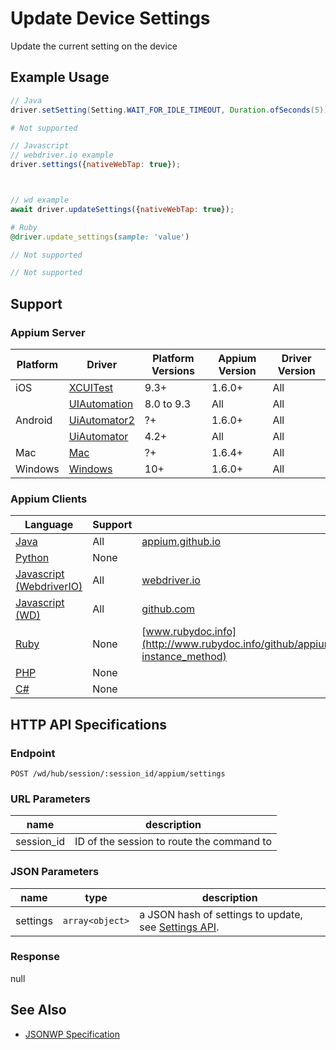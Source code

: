 # Update Device Settings

Update the current setting on the device
## Example Usage

```java
// Java
driver.setSetting(Setting.WAIT_FOR_IDLE_TIMEOUT, Duration.ofSeconds(5));

```

```python
# Not supported
```

```javascript
// Javascript
// webdriver.io example
driver.settings({nativeWebTap: true});



// wd example
await driver.updateSettings({nativeWebTap: true});

```

```ruby
# Ruby
@driver.update_settings(sample: 'value')

```

```php
// Not supported
```

```csharp
// Not supported
```



## Support

### Appium Server

|Platform|Driver|Platform Versions|Appium Version|Driver Version|
|--------|----------------|------|--------------|--------------|
| iOS | [XCUITest](/docs/en/drivers/ios-xcuitest.md) | 9.3+ | 1.6.0+ | All |
|  | [UIAutomation](/docs/en/drivers/ios-uiautomation.md) | 8.0 to 9.3 | All | All |
| Android | [UiAutomator2](/docs/en/drivers/android-uiautomator2.md) | ?+ | 1.6.0+ | All |
|  | [UiAutomator](/docs/en/drivers/android-uiautomator.md) | 4.2+ | All | All |
| Mac | [Mac](/docs/en/drivers/mac.md) | ?+ | 1.6.4+ | All |
| Windows | [Windows](/docs/en/drivers/windows.md) | 10+ | 1.6.0+ | All |

### Appium Clients

|Language|Support|Documentation|
|--------|-------|-------------|
|[Java](https://github.com/appium/java-client/releases/latest)| All |  [appium.github.io](http://appium.github.io/java-client/io/appium/java_client/HasSettings.html#setSetting-io.appium.java_client.Setting-java.lang.Object-)  |
|[Python](https://github.com/appium/python-client/releases/latest)| None |  |
|[Javascript (WebdriverIO)](http://webdriver.io/index.html)| All |  [webdriver.io](http://webdriver.io/api/mobile/settings.html)  |
|[Javascript (WD)](https://github.com/admc/wd/releases/latest)| All |  [github.com](https://github.com/admc/wd/blob/master/lib/commands.js#L3032)  |
|[Ruby](https://github.com/appium/ruby_lib/releases/latest)| None |  [www.rubydoc.info](http://www.rubydoc.info/github/appium/ruby_lib_core/Appium/Core/Device#update_settings-instance_method)  |
|[PHP](https://github.com/appium/php-client/releases/latest)| None |  |
|[C#](https://github.com/appium/appium-dotnet-driver/releases/latest)| None |  |

## HTTP API Specifications

### Endpoint

`POST /wd/hub/session/:session_id/appium/settings`

### URL Parameters

|name|description|
|----|-----------|
|session_id|ID of the session to route the command to|

### JSON Parameters

|name|type|description|
|----|----|-----------|
| settings | `array<object>` | a JSON hash of settings to update, see [Settings API](/docs/en/advanced-concepts/settings.md). |

### Response

null

## See Also

* [JSONWP Specification](https://github.com/appium/appium-base-driver/blob/master/lib/protocol/routes.js#L454)
